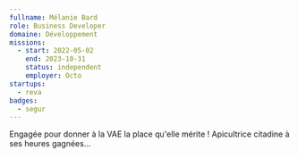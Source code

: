 ```yaml
---
fullname: Mélanie Bard
role: Business Developer
domaine: Développement
missions:
  - start: 2022-05-02
    end: 2023-10-31
    status: independent
    employer: Octo
startups:
  - reva
badges:
  - segur
---
```


Engagée pour donner à la VAE la place qu'elle mérite !
Apicultrice citadine à ses heures gagnées... 
